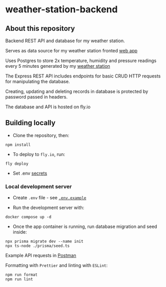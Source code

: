# weather-station-backend

## About this repository

Backend REST API and database for my weather station.

Serves as data source for my weather station fronted [web app](https://github.com/Bladesheng/weather-station-frontend)

Uses Postgres to store 2x temperature, humidity and pressure readings every 5 minutes generated by my [weather station](https://github.com/Bladesheng/weather-station-V1)

The Express REST API includes endpoints for basic CRUD HTTP requests for manipulating the database.

Creating, updating and deleting records in database is protected by password passed in headers.

The database and API is hosted on fly.io

## Building locally

- Clone the repository, then:

```
npm install
```

- To deploy to `fly.io`, run:

```
fly deploy
```

- Set .env [secrets](https://fly.io/docs/reference/secrets/)

### Local development server

- Create `.env` file - see [`.env.example`](https://github.com/Bladesheng/weather-station-backend/blob/main/.env.example)

- Run the development server with:

```
docker compose up -d
```

- Once the app container is running, run database migration and seed inside:

```
npx prisma migrate dev --name init
npx ts-node ./prisma/seed.ts
```

Example API requests in [Postman](https://www.postman.com/telecoms-operator-36486599/workspace/weather-station/request/24296961-8ced04cb-946c-4b14-909f-a094c9b36d4f)

Formatting with `Prettier` and linting with `ESLint`:

```
npm run format
npm run lint
```
